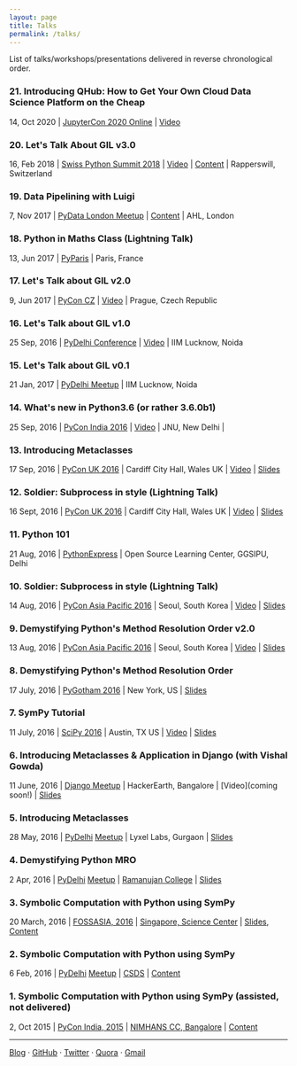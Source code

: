 ```yaml
---
layout: page
title: Talks
permalink: /talks/
---
```


List of talks/workshops/presentations delivered in reverse chronological order.

### 21. Introducing QHub: How to Get Your Own Cloud Data Science Platform on the Cheap
14, Oct 2020 | [JupyterCon 2020 Online](https://cfp.jupytercon.com/2020/schedule/presentation/185/introducing-qhub-how-to-get-your-own-cloud-data-science-platform-on-the-cheap/) | [Video](https://www.youtube.com/watch?v=XXJIjW9FVVk)

### 20. Let's Talk About GIL v3.0
16, Feb 2018 | [Swiss Python Summit 2018](http://www.python-summit.ch/) | [Video](https://www.youtube.com/watch?v=2JCQQR-IGAg) | [Content](https://github.com/aktech/gil_talk) | Rapperswill, Switzerland

### 19. Data Pipelining with Luigi
7, Nov 2017 | [PyData London Meetup](https://www.meetup.com/PyData-London-Meetup/events/244401841/) | [Content](https://github.com/aktech/luigi-talk) | AHL, London

### 18. Python in Maths Class (Lightning Talk)
13, Jun 2017 | [PyParis](http://pyparis.org/) | Paris, France

### 17. Let's Talk about GIL v2.0
9, Jun 2017 | [PyCon CZ](https://in.pycon.org/2016/) | [Video](https://www.youtube.com/watch?v=motIB96FI48&feature=youtu.be&t=5h36m18s) | Prague, Czech Republic

### 16. Let's Talk about GIL v1.0
25 Sep, 2016 | [PyDelhi Conference](https://in.pycon.org/2016/) | [Video](https://www.youtube.com/watch?v=CwTnUvHo6d8) | IIM Lucknow, Noida

### 15. Let's Talk about GIL v0.1
21 Jan, 2017 | [PyDelhi Meetup](https://www.meetup.com/pydelhi/events/233814702/) | IIM Lucknow, Noida

### 14. What's new in Python3.6 (or rather 3.6.0b1)
25 Sep, 2016 | [PyCon India 2016](https://in.pycon.org/2016/) | [Video](https://www.youtube.com/watch?v=DI-jbSjJThA) | JNU, New Delhi |

### 13. Introducing Metaclasses
17 Sep, 2016 | [PyCon UK 2016](http://2016.pyconuk.org/) | Cardiff City Hall, Wales UK | [Video](https://www.youtube.com/watch?v=UXuhj-Tc-qE) | [Slides](http://slides.com/aktech/introducing-metaclasses-in-python)

### 12. Soldier: Subprocess in style (Lightning Talk)
16 Sept, 2016 | [PyCon UK 2016](http://2016.pyconuk.org/) | Cardiff City Hall, Wales UK | [Video](https://youtu.be/hjSD88cqKYs?t=27m58s) | [Slides](http://iamit.in/talks/slides/soldier.pdf)

### 11. Python 101
21 Aug, 2016 | [PythonExpress](https://pythonexpress.in/workshop/61/) | Open Source Learning Center, GGSIPU, Delhi

### 10. Soldier: Subprocess in style (Lightning Talk)
14 Aug, 2016 | [PyCon Asia Pacific 2016](https://www.pycon.kr/2016apac/) | Seoul, South Korea | [Video](https://www.youtube.com/watch?v=nzQ0O-ftYZU&feature=youtu.be&t=3025) | [Slides](http://iamit.in/talks/slides/soldier.pdf)

### 9. Demystifying Python's Method Resolution Order v2.0
13 Aug, 2016 | [PyCon Asia Pacific 2016](https://www.pycon.kr/2016apac/) | Seoul, South Korea | [Video](https://www.youtube.com/watch?v=cuonAMJjHow) | [Slides](http://slides.com/aktech/python-mro)

### 8. Demystifying Python's Method Resolution Order
17 July, 2016 | [PyGotham 2016](https://2016.pygotham.org/) | New York, US | [Slides](http://slides.com/aktech/python-mro)

### 7. SymPy Tutorial
11 July, 2016 | [SciPy 2016](http://scipy2016.scipy.org/) | Austin, TX US | [Video](https://www.youtube.com/watch?v=AqnpuGbM6-Q) | [Slides](http://www.sympy.org/scipy-2016-tutorial/)

### 6. Introducing Metaclasses & Application in Django (with Vishal Gowda)
11 June, 2016 | [Django Meetup](http://www.meetup.com/HackerEarth-Tech-Meetup/events/231711511/) | HackerEarth, Bangalore | [Video](coming soon!) | [Slides](http://slides.com/aktech/introducing-metaclasses-in-python)

### 5. Introducing Metaclasses
28 May, 2016 | [PyDelhi](http://pydelhi.org) [Meetup](http://www.meetup.com/pydelhi/events/226342855/) | Lyxel Labs, Gurgaon | [Slides](http://slides.com/aktech/introducing-metaclasses-in-python)


### 4. Demystifying Python MRO
2 Apr, 2016 | [PyDelhi](http://pydelhi.org) [Meetup](http://www.meetup.com/pydelhi/events/226049223) | [Ramanujan College](http://Ramanujancollege.ac.in) | [Slides](http://slides.com/aktech/python-mro/)

### 3. Symbolic Computation with Python using SymPy
20 March, 2016 | [FOSSASIA, 2016](http://2016.fossasia.org/) | [Singapore, Science Center](http://www.science.edu.sg/Pages/SCBHome.aspx) | [Slides](http://slides.com/aktech/sympy), [Content](http://iamit.in/sympy-tutorial/)

### 2. Symbolic Computation with Python using SymPy
6 Feb, 2016 | [PyDelhi](http://pydelhi.org) [Meetup](http://www.meetup.com/pydelhi/events/226049215/) | [CSDS](https://maps.google.com/maps?f=q&hl=en&q=29%2C+Rajpur+Road%2C+Delhi%2C+in) | [Content](http://iamit.in/sympy-tutorial/)

### 1. Symbolic Computation with Python using SymPy (assisted, not delivered)
2, Oct 2015 | [PyCon India, 2015](https://in.pycon.org/2015) | [NIMHANS CC, Bangalore](https://www.google.com/maps?ll=12.943219,77.596617&z=16&t=m&hl=en-US&gl=IN&mapclient=embed&cid=14143977283967748386) | [Content](http://iamit.in/sympy-tutorial/)

---

[Blog]({{site.baseurl}}) · [GitHub](https://github.com/aktech) · [Twitter](https://twitter.com/iaktech) · [Quora](https://www.quora.com/Amit-Kumar-516) · [Gmail](<mailto:dtu.amit@gmail.com>)
